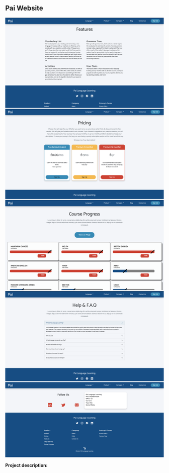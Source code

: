 ## Pai Website


<img src="images/Screenshot 2022-02-25 at 09.24.22.png"/>
<img src="images/Screenshot 2022-02-25 at 09.24.30.png"/>
<img src="images/Screenshot 2022-02-25 at 09.24.42.png"/>
<img src="images/Screenshot 2022-02-25 at 09.24.55.png"/>
<img src="images/Screenshot 2022-02-25 at 09.25.07.png"/>


**Project description:** 


